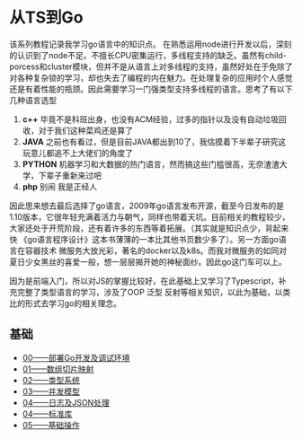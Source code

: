 # 从TS到Go
该系列教程记录我学习go语言中的知识点。
在熟悉运用node进行开发以后，深刻的认识到了node不足。不擅长CPU密集运行，多线程支持的缺乏。虽然有child-porcess和cluster模块，但并不是从语言上对多线程的支持，虽然好处在于免除了对各种复杂锁的学习，却也失去了编程的内在魅力。在处理复杂的应用时个人感觉还是有着性能的瓶颈。因此需要学习一门强类型支持多线程的语言。思考了有以下几种语言选型
1. **c++** 毕竟不是科班出身，也没有ACM经验，过多的指针以及没有自动垃圾回收，对于我们这种菜鸡还是算了
2. **JAVA** 之前也有看过，但是目前JAVA都出到10了，我估摸着下半辈子研究这玩意儿都追不上大佬们的角度了
3. **PYTHON** 机器学习和大数据的热门语言，然而搞这些门槛很高，无奈渣渣大学，下辈子重新来过吧
4. **php** 别闹 我是正经人

因此思来想去最后选择了go语言，2009年go语言发布开源，截至今日发布的是1.10版本，它很年轻充满着活力与朝气，同样也带着天坑。目前相关的教程较少，大家还处于开荒阶段，还有着许多的东西等着拓展。（其实就是知识点少，背起来快 《go语言程序设计》这本书薄薄的一本比其他书页数少多了）。另一方面go语言在容器技术 微服务大放光彩，著名的docker以及k8s。而我对微服务的如同对夏日少女黑丝的喜爱一般，想一层层揭开她的神秘面纱。因此go这门车可以上。

因为是前端入门，所以对JS的掌握比较好，在此基础上又学习了Typescript，补充完整了类型语言的学习，涉及了OOP 泛型 反射等相关知识，以此为基础，以类比的形式去学习go的相关理念。

## 基础
* [00——部署Go开发及调试环境](./docs/部署Go开发及调试环境.md)
* [01——数组切片映射](./docs/数组切片映射.md)
* [02——类型系统](./docs/类型系统.md)
* [03——并发模型](./docs/并发模型.md)
* [04——日志及JSON处理](./docs/日志及JSON处理.md)
* [04——标准库](./docs/标准库.md)
* [05——基础操作](./docs/基础操作.md)